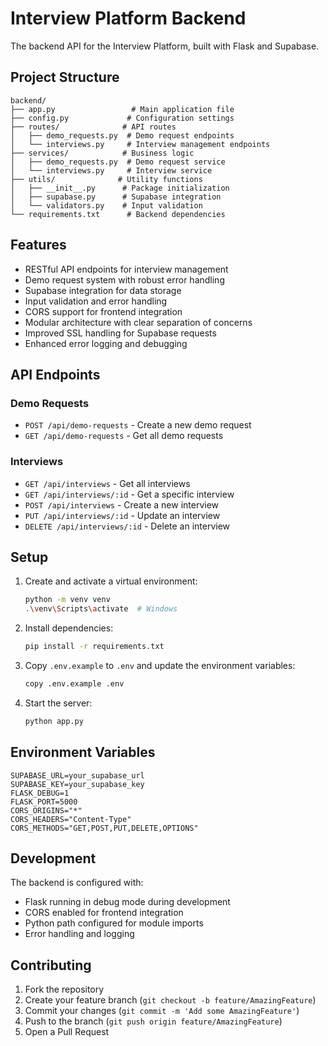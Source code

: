 # Interview Platform Backend

The backend API for the Interview Platform, built with Flask and Supabase.

## Project Structure

```
backend/
├── app.py                 # Main application file
├── config.py             # Configuration settings
├── routes/              # API routes
│   ├── demo_requests.py  # Demo request endpoints
│   └── interviews.py     # Interview management endpoints
├── services/            # Business logic
│   ├── demo_requests.py  # Demo request service
│   └── interviews.py     # Interview service
├── utils/              # Utility functions
│   ├── __init__.py      # Package initialization
│   ├── supabase.py      # Supabase integration
│   └── validators.py    # Input validation
└── requirements.txt      # Backend dependencies
```

## Features

- RESTful API endpoints for interview management
- Demo request system with robust error handling
- Supabase integration for data storage
- Input validation and error handling
- CORS support for frontend integration
- Modular architecture with clear separation of concerns
- Improved SSL handling for Supabase requests
- Enhanced error logging and debugging

## API Endpoints

### Demo Requests

- `POST /api/demo-requests` - Create a new demo request
- `GET /api/demo-requests` - Get all demo requests

### Interviews

- `GET /api/interviews` - Get all interviews
- `GET /api/interviews/:id` - Get a specific interview
- `POST /api/interviews` - Create a new interview
- `PUT /api/interviews/:id` - Update an interview
- `DELETE /api/interviews/:id` - Delete an interview

## Setup

1. Create and activate a virtual environment:
   ```bash
   python -m venv venv
   .\venv\Scripts\activate  # Windows
   ```

2. Install dependencies:
   ```bash
   pip install -r requirements.txt
   ```

3. Copy `.env.example` to `.env` and update the environment variables:
   ```bash
   copy .env.example .env
   ```

4. Start the server:
   ```bash
   python app.py
   ```

## Environment Variables

```plaintext
SUPABASE_URL=your_supabase_url
SUPABASE_KEY=your_supabase_key
FLASK_DEBUG=1
FLASK_PORT=5000
CORS_ORIGINS="*"
CORS_HEADERS="Content-Type"
CORS_METHODS="GET,POST,PUT,DELETE,OPTIONS"
```

## Development

The backend is configured with:
- Flask running in debug mode during development
- CORS enabled for frontend integration
- Python path configured for module imports
- Error handling and logging

## Contributing

1. Fork the repository
2. Create your feature branch (`git checkout -b feature/AmazingFeature`)
3. Commit your changes (`git commit -m 'Add some AmazingFeature'`)
4. Push to the branch (`git push origin feature/AmazingFeature`)
5. Open a Pull Request
